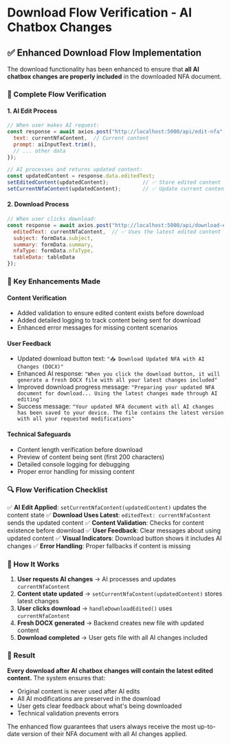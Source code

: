 # Download Flow Verification - AI Chatbox Changes

## ✅ Enhanced Download Flow Implementation

The download functionality has been enhanced to ensure that **all AI chatbox changes are properly included** in the downloaded NFA document.

### 🔄 Complete Flow Verification

#### 1. **AI Edit Process**
```javascript
// When user makes AI request:
const response = await axios.post("http://localhost:5000/api/edit-nfa", {
  text: currentNfaContent,  // Current content
  prompt: aiInputText.trim(),
  // ... other data
});

// AI processes and returns updated content:
const updatedContent = response.data.editedText;
setEditedContent(updatedContent);           // ✅ Store edited content
setCurrentNfaContent(updatedContent);       // ✅ Update current content
```

#### 2. **Download Process**
```javascript
// When user clicks download:
const response = await axios.post("http://localhost:5000/api/download-edited-nfa", {
  editedText: currentNfaContent,  // ✅ Uses the latest edited content
  subject: formData.subject,
  summary: formData.summary,
  nfaType: formData.nfaType,
  tableData: tableData
});
```

### 🎯 Key Enhancements Made

#### **Content Verification**
- Added validation to ensure edited content exists before download
- Added detailed logging to track content being sent for download
- Enhanced error messages for missing content scenarios

#### **User Feedback**
- Updated download button text: `"📥 Download Updated NFA with AI Changes (DOCX)"`
- Enhanced AI response: `"When you click the download button, it will generate a fresh DOCX file with all your latest changes included"`
- Improved download progress message: `"Preparing your updated NFA document for download... Using the latest changes made through AI editing"`
- Success message: `"Your updated NFA document with all AI changes has been saved to your device. The file contains the latest version with all your requested modifications"`

#### **Technical Safeguards**
- Content length verification before download
- Preview of content being sent (first 200 characters)
- Detailed console logging for debugging
- Proper error handling for missing content

### 🔍 Flow Verification Checklist

✅ **AI Edit Applied**: `setCurrentNfaContent(updatedContent)` updates the content state
✅ **Download Uses Latest**: `editedText: currentNfaContent` sends the updated content
✅ **Content Validation**: Checks for content existence before download
✅ **User Feedback**: Clear messages about using updated content
✅ **Visual Indicators**: Download button shows it includes AI changes
✅ **Error Handling**: Proper fallbacks if content is missing

### 🚀 How It Works

1. **User requests AI changes** → AI processes and updates `currentNfaContent`
2. **Content state updated** → `setCurrentNfaContent(updatedContent)` stores latest changes
3. **User clicks download** → `handleDownloadEdited()` uses `currentNfaContent`
4. **Fresh DOCX generated** → Backend creates new file with updated content
5. **Download completed** → User gets file with all AI changes included

### 🎉 Result

**Every download after AI chatbox changes will contain the latest edited content.** The system ensures that:
- Original content is never used after AI edits
- All AI modifications are preserved in the download
- User gets clear feedback about what's being downloaded
- Technical validation prevents errors

The enhanced flow guarantees that users always receive the most up-to-date version of their NFA document with all AI changes applied.
